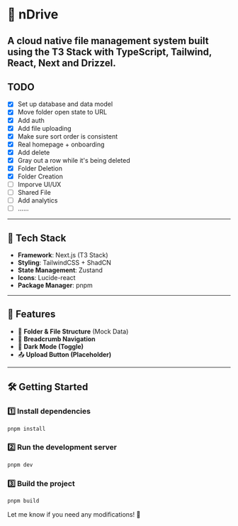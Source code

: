 # 🚀 nDrive

A cloud native file management system built using the **T3 Stack** with **TypeScript, Tailwind, React, Next and Drizzel**.
---

## TODO

- [x] Set up database and data model
- [x] Move folder open state to URL
- [x] Add auth
- [x] Add file uploading
- [x] Make sure sort order is consistent
- [x] Real homepage + onboarding
- [x] Add delete
- [x] Gray out a row while it's being deleted
- [x] Folder Deletion
- [x] Folder Creation
- [ ] Imporve UI/UX
- [ ] Shared File
- [ ] Add analytics
- [ ] ......
---

## 📌 Tech Stack
- **Framework**: Next.js (T3 Stack)  
- **Styling**: TailwindCSS + ShadCN  
- **State Management**: Zustand  
- **Icons**: Lucide-react  
- **Package Manager**: pnpm  

---

## 🎯 Features
- 📁 **Folder & File Structure** (Mock Data)  
- 🧭 **Breadcrumb Navigation**  
- 🌙 **Dark Mode (Toggle)**  
- 📤 **Upload Button (Placeholder)**  

---

## 🛠️ Getting Started

### 1️⃣ Install dependencies  
```sh
pnpm install
```

### 2️⃣ Run the development server  
```sh
pnpm dev
```

### 3️⃣ Build the project  
```sh
pnpm build
```

Let me know if you need any modifications! 🚀

